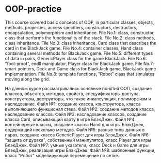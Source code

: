 # OOP-practice

This course covered basic concepts of OOP, in particular classes, objects, methods, properties, access specifiers, constructors, destructors, encapsulation, polymorphism and inheritance.
File No.1: class, constructor, class that performs the functionality of the stack.
File No.2: class methods, class inheritance.
File No.3: class inheritance, Card class that describes the card in the BlackJack game.
File No.4: container classes, Hand class containing several methods for BlackJack game.
File No.5: different types of data in pairs, GenericPlayer class for the game BlackJack.
File No.6: "fool-proof", endll manipulator, Player class for BlackJack game.
File No.7: smart pointers, Deck and Game class for BlackJack game, BlackJack game implementation.
File No.8: template functions, "Robot" class that simulates moving along the grid.

На данном курсе рассматривались основные понятия ООП, создание классов, объектов, методов, свойств, спецуификаторы доступа, конструкторы, деструкторы, что такое инкапсуляция, полиморфизм и наследование.
Файл №1: создание класса, конструктора, класса выполняющего функционал стека.
Файл №2: создание методов класса, наследование классов.
Файл №3: наследование классов, создание класса Card, описывающий карту в игре БлэкДжек.
Файл №4: контейнерные классы, создание класса Hand для игры БлэкДжек, содержащий несколько методов.
Файл №5: разные типы данных в парах, создание класса GenericPlayer для игры БлэкДжек.
Файл №6: "защита от дурака", собственный манипулятор, класс Player для игры БлэкДжек.
Файл №7: умные указатели, класс Deck и Game для игры БлэкДжек, реализация игры БлэкДжек.
Файл №8: шаблонные функции, класс "Робот" моделирующий перемещение по сетке.
